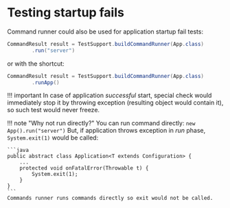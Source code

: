 
# Testing startup fails

Command runner could also be used for application startup fail tests:

```java
CommandResult result = TestSupport.buildCommandRunner(App.class)
        .run("server")
```

or with the shortcut:

```java
CommandResult result = TestSupport.buildCommandRunner(App.class)
        .runApp()
```

!!! important
    In case of application *successful* start, special check would immediately stop it
    by throwing exception (resulting object would contain it), so such test would never freeze.

!!! note "Why not run directly?"
    You can run command directly: `new App().run("server")`
    But, if application throws exception in *run* phase, `System.exit(1)` would be called:

    ```java
    public abstract class Application<T extends Configuration> {
        ...
        protected void onFatalError(Throwable t) {
            System.exit(1);
        }
    }
    ```   
    Commands runner runs commands directly so exit would not be called. 
